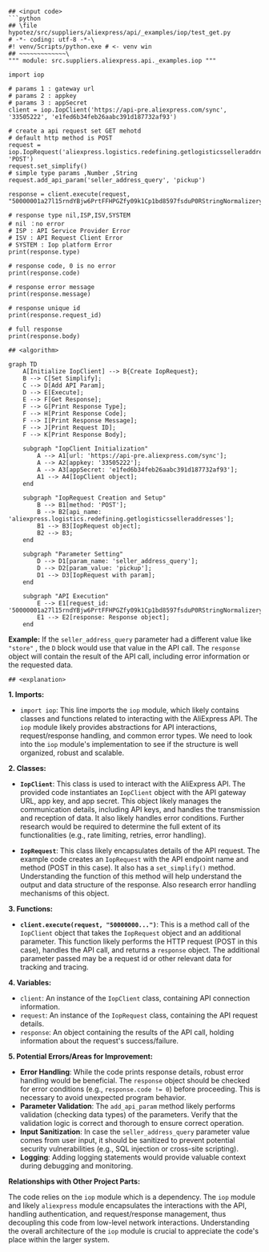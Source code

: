 ```
## <input code>
```python
## \file hypotez/src/suppliers/aliexpress/api/_examples/iop/test_get.py
# -*- coding: utf-8 -*-\
#! venv/Scripts/python.exe # <- venv win
## ~~~~~~~~~~~~~\
""" module: src.suppliers.aliexpress.api._examples.iop """

import iop

# params 1 : gateway url
# params 2 : appkey
# params 3 : appSecret
client = iop.IopClient('https://api-pre.aliexpress.com/sync', '33505222', 'e1fed6b34feb26aabc391d187732af93')

# create a api request set GET mehotd
# default http method is POST
request = iop.IopRequest('aliexpress.logistics.redefining.getlogisticsselleraddresses', 'POST')
request.set_simplify()
# simple type params ,Number ,String
request.add_api_param('seller_address_query', 'pickup')

response = client.execute(request, "50000001a27l15rndYBjw6PrtFFHPGZfy09k1Cp1bd8597fsduP0RStringNormalizery0jhF6FL")

# response type nil,ISP,ISV,SYSTEM
# nil ：no error
# ISP : API Service Provider Error
# ISV : API Request Client Error
# SYSTEM : Iop platform Error
print(response.type)

# response code, 0 is no error
print(response.code)

# response error message
print(response.message)

# response unique id
print(response.request_id)

# full response
print(response.body)
```

```
## <algorithm>
```
```mermaid
graph TD
    A[Initialize IopClient] --> B{Create IopRequest};
    B --> C[Set Simplify];
    C --> D[Add API Param];
    D --> E[Execute];
    E --> F[Get Response];
    F --> G[Print Response Type];
    F --> H[Print Response Code];
    F --> I[Print Response Message];
    F --> J[Print Request ID];
    F --> K[Print Response Body];
    
    subgraph "IopClient Initialization"
        A --> A1[url: 'https://api-pre.aliexpress.com/sync'];
        A --> A2[appkey: '33505222'];
        A --> A3[appSecret: 'e1fed6b34feb26aabc391d187732af93'];
        A1 --> A4[IopClient object];
    end
    
    subgraph "IopRequest Creation and Setup"
        B --> B1[method: 'POST'];
        B --> B2[api_name: 'aliexpress.logistics.redefining.getlogisticsselleraddresses'];
        B1 --> B3[IopRequest object];
        B2 --> B3;
    end
    
    subgraph "Parameter Setting"
        D --> D1[param_name: 'seller_address_query'];
        D --> D2[param_value: 'pickup'];
        D1 --> D3[IopRequest with param];
    end
    
    subgraph "API Execution"
        E --> E1[request_id: '50000001a27l15rndYBjw6PrtFFHPGZfy09k1Cp1bd8597fsduP0RStringNormalizery0jhF6FL'];
        E1 --> E2[response: Response object];
    end

```

**Example:**  If the `seller_address_query` parameter had a different value like `"store"` , the `D` block would use that value in the API call. The `response` object will contain the result of the API call, including error information or the requested data.


```
## <explanation>
```

**1. Imports:**

*   `import iop`: This line imports the `iop` module, which likely contains classes and functions related to interacting with the AliExpress API. The `iop` module likely provides abstractions for API interactions, request/response handling, and common error types.  We need to look into the `iop` module's implementation to see if the structure is well organized, robust and scalable.

**2. Classes:**

*   **`IopClient`**: This class is used to interact with the AliExpress API.  The provided code instantiates an `IopClient` object with the API gateway URL, app key, and app secret.  This object likely manages the communication details, including API keys, and handles the transmission and reception of data.  It also likely handles error conditions. Further research would be required to determine the full extent of its functionalities (e.g., rate limiting, retries, error handling).

*   **`IopRequest`**: This class likely encapsulates details of the API request. The example code creates an `IopRequest` with the API endpoint name and method (POST in this case). It also has a `set_simplify()` method.  Understanding the function of this method will help understand the output and data structure of the response.  Also research error handling mechanisms of this object.

**3. Functions:**

*   **`client.execute(request, "50000000...")`**:  This is a method call of the `IopClient` object that takes the `IopRequest` object and an additional parameter. This function likely performs the HTTP request (POST in this case), handles the API call, and returns a `response` object. The additional parameter passed may be a request id or other relevant data for tracking and tracing.

**4. Variables:**

*   `client`: An instance of the `IopClient` class, containing API connection information.
*   `request`: An instance of the `IopRequest` class, containing the API request details.
*   `response`: An object containing the results of the API call, holding information about the request's success/failure.


**5. Potential Errors/Areas for Improvement:**

*   **Error Handling**: While the code prints response details, robust error handling would be beneficial.  The `response` object should be checked for error conditions (e.g., `response.code != 0`) before proceeding. This is necessary to avoid unexpected program behavior.
*   **Parameter Validation**: The `add_api_param`  method likely performs validation (checking data types) of the parameters. Verify that the validation logic is correct and thorough to ensure correct operation.
*   **Input Sanitization**: In case the `seller_address_query` parameter value comes from user input,  it should be sanitized to prevent potential security vulnerabilities (e.g., SQL injection or cross-site scripting).
*   **Logging**: Adding logging statements would provide valuable context during debugging and monitoring.


**Relationships with Other Project Parts:**

The code relies on the `iop` module which is a dependency.  The `iop` module and likely `aliexpress` module encapsulates the interactions with the API, handling authentication, and request/response management, thus decoupling this code from low-level network interactions. Understanding the overall architecture of the `iop` module is crucial to appreciate the code's place within the larger system.